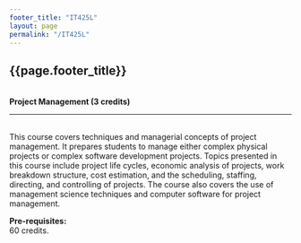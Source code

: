 ```yaml
---
footer_title: "IT425L"
layout: page
permalink: "/IT425L"
---
```


## {{page.footer_title}}
\
**Project Management (3 credits)**

---
\
This course covers techniques and managerial concepts of project management. It prepares students to manage either complex physical projects or complex software development projects. Topics presented in this course include project life cycles, economic analysis of projects, work breakdown structure, cost estimation, and the scheduling, staffing, directing, and controlling of projects. The course also covers the use of management science techniques and computer software for project management.

**Pre-requisites:**
\
60 credits.
